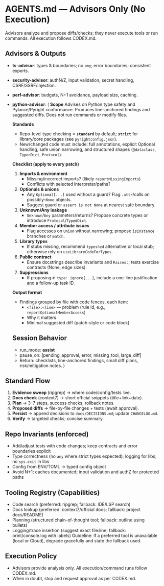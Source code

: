 # AGENTS.md — Advisors Only (No Execution)

Advisors analyze and propose diffs/checks; they never execute tools or run commands. All execution follows CODEX.md.

## Advisors & Outputs
- **ts-advisor**: types & boundaries; no `any`; error boundaries; consistent exports.
- **security-advisor**: authN/Z, input validation, secret handling, CSRF/SSRF/injection.
- **perf-advisor**: budgets, N+1 avoidance, payload size, caching.
- **python-advisor**: (
    **Scope**
    Advises on Python type safety and Pylance/Pyright conformance. Produces line-anchored findings and suggested diffs. Does not run commands or modify files.
    
    **Standards**
    - Repo-level type checking = **`standard`** by default; **`strict`** for library/core packages (see `pyrightconfig.json`).
    - New/changed code must include: full annotations, explicit Optional handling, safe union narrowing, and structured shapes (`@dataclass`, `TypedDict`, `Protocol`).
    
    **Checklist (apply to every patch)**
    1) **Imports & environment**
       - Missing/incorrect imports? (likely `reportMissingImports`)
       - Conflicts with selected interpreter/paths?
    2) **Optionals & unions**
       - Any `Optional[...]` used without a guard? Flag `.attr`/calls on possibly-`None` objects.
       - Suggest guard or `assert is not None` at nearest safe boundary.
    3) **Unknown/Any leakage**
       - `Unknown`/`Any` parameters/returns? Propose concrete types or introduce `Protocol`/`TypedDict`.
    4) **Member access / attribute issues**
       - Flag accesses on `Union` without narrowing; propose `isinstance` branches or `match`.
    5) **Library types**
       - If stubs missing, recommend `typeshed` alternative or local stub; otherwise rely on `useLibraryCodeForTypes`.
    6) **Public contract**
       - Ensure docstrings describe invariants and `Raises:`; tests exercise contracts (None, edge sizes).
    7) **Suppressions**
       - If proposing `# type: ignore[...]`, include a one-line justification and a follow-up task ID.
    
    **Output format**
    - Findings grouped by file with code fences, each item:
      - `<file>:<line>` — problem (rule id, e.g., `reportOptionalMemberAccess`)
      - Why it matters
      - Minimal suggested diff (patch-style or code block)
    
    ## Session Behavior
    - run_mode: **assist**
    - pause_on: [pending_approval, error, missing_tool, large_diff]
    - Return: checklists, line-anchored findings, small diff plans, risk/mitigation notes.
  )

## Standard Flow
1) **Evidence sweep** (ripgrep) → where code/config/tests live.
2) **Docs check** (context7) → short official snippets (title+link+date).
3) **Plan** → 3–7 steps, success checks, rollback notes.
4) **Proposed diffs** → file-by-file changes + tests (await approval).
5) **Persist** → append decisions to `docs/DECISIONS.md`; update `CHANGELOG.md`.
6) **Verify** → targeted checks; concise summary.
## Repo Invariants (enforced)
- Add/adjust tests with code changes; keep contracts and error boundaries explicit
- Type correctness (no `any` where strict types expected); logging for libs; no `sys.exit` in libs
- Config from ENV/TOML → typed config object
- Avoid N+1; caches documented; input validation and authZ for protected paths

## Tooling Registry (Capabilities)
- Code search (preferred: ripgrep; fallback: IDE/LSP search)
- Docs lookup (preferred: context7/official docs; fallback: project docs/README)
- Planning (structured chain-of-thought tool; fallback: outline using bullets)
- Logging/trace insertion (suggest exact file:line; fallback: print/console.log with labels)
Guideline: If a preferred tool is unavailable (local or Cloud), degrade gracefully and state the fallback used.

## Execution Policy
- Advisors provide analysis only. All execution/command runs follow CODEX.md.
- When in doubt, stop and request approval as per CODEX.md.
